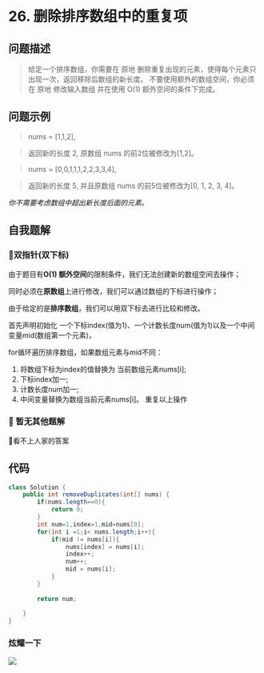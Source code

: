 # 26. 删除排序数组中的重复项
问题描述
----
> 给定一个排序数组，你需要在 原地 删除重复出现的元素，使得每个元素只出现一次，返回移除后数组的新长度。
> 不要使用额外的数组空间，你必须在 原地 修改输入数组 并在使用 O(1) 额外空间的条件下完成。

问题示例
----
> nums = [1,1,2], 

> 返回新的长度 2, 原数组 nums 的前2位被修改为[1,2]。 



> nums = [0,0,1,1,1,2,2,3,3,4],

> 返回新的长度 5, 并且原数组 nums 的前5位被修改为[0, 1, 2, 3, 4]。

*你不需要考虑数组中超出新长度后面的元素。*


自我题解
----
### 🦄双指针(双下标)

由于题目有**O(1) 额外空间**的限制条件，我们无法创建新的数组空间去操作；

同时必须在**原数组**上进行修改，我们可以通过数组的下标进行操作；

由于给定的是**排序数组**，我们可以用双下标去进行比较和修改。

首先声明初始化 一个下标index(值为1)、一个计数长度num(值为1)以及一个中间变量mid(数组第一个元素)，

for循环遍历排序数组，如果数组元素与mid不同：
1. 将数组下标为index的值替换为 当前数组元素nums[i];
2. 下标index加一;
3. 计数长度num加一;
4. 中间变量替换为数组当前元素nums[i]。
重复以上操作

### 🧚‍ 暂无其他题解

🤣看不上人家的答案


代码
----
```java
class Solution {
    public int removeDuplicates(int[] nums) {
        if(nums.length==0){
            return 0;
        }
        int num=1,index=1,mid=nums[0];
        for(int i =1;i< nums.length;i++){
            if(mid != nums[i]){
                nums[index] = nums[i];
                index++;
                num++;
                mid = nums[i];
            }
        }
        
        return num;
        
    }
}
```

### 炫耀一下

![](https://cdn.jsdelivr.net/gh/occlive/ImageStore//javabase/26.png)
